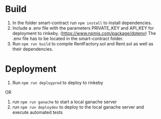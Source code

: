 # Build
1. In the folder smart-contract run `npm install` to install dependencies.
2. Include a .env file with the parameters PRIVATE_KEY and API_KEY for deployment to rinkeby. (https://www.npmjs.com/package/dotenv) The .env file has to be located in the smart-contract folder.
3. Run `npm run build` to compile RentFactory.sol and Rent.sol as well as their dependencies.

# Deployment
1. Run `npm run deployprod` to deploy to rinkeby

OR
1. run `npm run ganache` to start a local ganache server
2. run `npm run deploydev` to deploy to the local ganache server and execute automated tests

